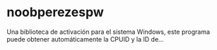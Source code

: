 # noobperezespw
Una biblioteca de activación para el sistema Windows, este programa puede obtener automáticamente la CPUID y la ID de…
